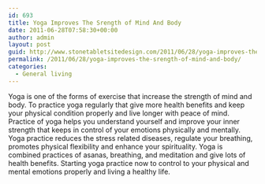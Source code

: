 ```yaml
---
id: 693
title: Yoga Improves The Srength of Mind And Body
date: 2011-06-28T07:58:30+00:00
author: admin
layout: post
guid: http://www.stonetabletsitedesign.com/2011/06/28/yoga-improves-the-srength-of-mind-and-body/
permalink: /2011/06/28/yoga-improves-the-srength-of-mind-and-body/
categories:
  - General living
---
```

Yoga is one of the forms of exercise that increase the strength of mind and body. To practice yoga regularly that give more health benefits and keep your physical condition properly and live longer with peace of mind. Practice of yoga helps you understand yourself and improve your inner strength that keeps in control of your emotions physically and mentally. Yoga practice reduces the stress related diseases, regulate your breathing, promotes physical flexibility and enhance your spirituality. Yoga is combined practices of asanas, breathing, and meditation and give lots of health benefits. Starting yoga practice now to control to your physical and mental emotions properly and living a healthy life.